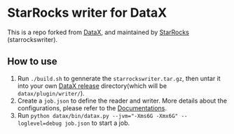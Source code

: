 # StarRocks writer for DataX

This is a repo forked from [DataX](https://github.com/alibaba/DataX), and maintained by [StarRocks](https://www.starrocks.com) (starrockswriter).

## How to use

1. Run `./build.sh` to gennerate the `starrockswriter.tar.gz`, then untar it into your own [DataX release](https://github.com/alibaba/DataX) directory(which will be `datax/plugin/writer/`).
2. Create a `job.json` to define the reader and writer. More details about the configurations, please refer to the [Documentations](https://docs.starrocks.com).
3. Run `python datax/bin/datax.py --jvm="-Xms6G -Xmx6G" --loglevel=debug job.json` to start a job.
